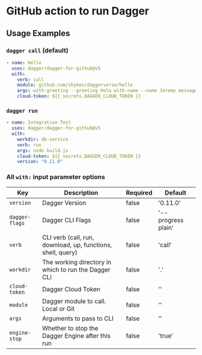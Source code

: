 # GitHub action to run Dagger

## Usage Examples

### `dagger call` (default)

```yaml
- name: Hello
  uses: dagger/dagger-for-github@v5
  with:
    verb: call 
    module: github.com/shykes/daggerverse/hello
    args: with-greeting --greeting Hola with-name --name Jeremy message
    cloud-token: ${{ secrets.DAGGER_CLOUD_TOKEN }}
```

### `dagger run`

```yaml
- name: Integration Test
  uses: dagger/dagger-for-github@v5
  with:
    workdir: db-service
    verb: run
    args: node build.js
    cloud-token: ${{ secrets.DAGGER_CLOUD_TOKEN }}
    version: "0.11.0"
```

### All `with:` input parameter options

| Key             | Description                                                   | Required   | Default               |
| --------------- | ------------------------------------------------------------- | ---------- | --------------------- |
| `version`       | Dagger Version                                                | false      | '0.11.0'              |
| `dagger-flags`  | Dagger CLI Flags                                              | false      | '--progress plain'    |
| `verb`          | CLI verb (call, run, download, up, functions, shell, query)   | false      | 'call'                |
| `workdir`       | The working directory in which to run the Dagger CLI          | false      | '.'                   |
| `cloud-token`   | Dagger Cloud Token                                            | false      | ''                    |
| `module`        | Dagger module to call. Local or Git                           | false      | ''                    |
| `args`          | Arguments to pass to CLI                                      | false      | ''                    |
| `engine-stop`   | Whether to stop the Dagger Engine after this run              | false      | 'true'                |
